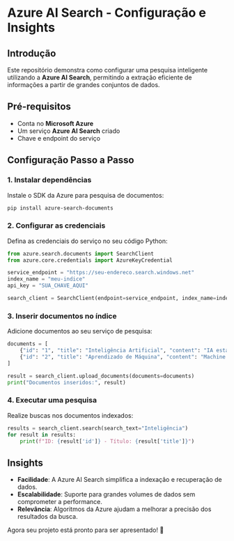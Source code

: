 # Azure AI Search - Configuração e Insights

## Introdução
Este repositório demonstra como configurar uma pesquisa inteligente utilizando a **Azure AI Search**, permitindo a extração eficiente de informações a partir de grandes conjuntos de dados.

## Pré-requisitos
- Conta no **Microsoft Azure**
- Um serviço **Azure AI Search** criado
- Chave e endpoint do serviço

## Configuração Passo a Passo

### 1. Instalar dependências
Instale o SDK da Azure para pesquisa de documentos:
```sh
pip install azure-search-documents
```

### 2. Configurar as credenciais
Defina as credenciais do serviço no seu código Python:
```python
from azure.search.documents import SearchClient
from azure.core.credentials import AzureKeyCredential

service_endpoint = "https://seu-endereco.search.windows.net"
index_name = "meu-indice"
api_key = "SUA_CHAVE_AQUI"

search_client = SearchClient(endpoint=service_endpoint, index_name=index_name, credential=AzureKeyCredential(api_key))
```

### 3. Inserir documentos no índice
Adicione documentos ao seu serviço de pesquisa:
```python
documents = [
    {"id": "1", "title": "Inteligência Artificial", "content": "IA está revolucionando o mundo."},
    {"id": "2", "title": "Aprendizado de Máquina", "content": "Machine Learning é uma subárea da IA."}
]

result = search_client.upload_documents(documents=documents)
print("Documentos inseridos:", result)
```

### 4. Executar uma pesquisa
Realize buscas nos documentos indexados:
```python
results = search_client.search(search_text="Inteligência")
for result in results:
    print(f"ID: {result['id']} - Título: {result['title']}")
```

## Insights
- **Facilidade**: A Azure AI Search simplifica a indexação e recuperação de dados.
- **Escalabilidade**: Suporte para grandes volumes de dados sem comprometer a performance.
- **Relevância**: Algoritmos da Azure ajudam a melhorar a precisão dos resultados da busca.

Agora seu projeto está pronto para ser apresentado! 🚀
